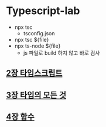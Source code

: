 # Typescript-lab

- npx tsc
    - tsconfig.json
- npx tsc ${file}
- npx ts-node ${file}
    - js 파일로 build 하지 않고 바로 검사

## [2장 타입스크립트](./markdown/chapter2.md) 
## [3장 타입의 모든 것](./markdown/chapter3.md) 
## [4장 함수](./markdown/chapter4.md) 

